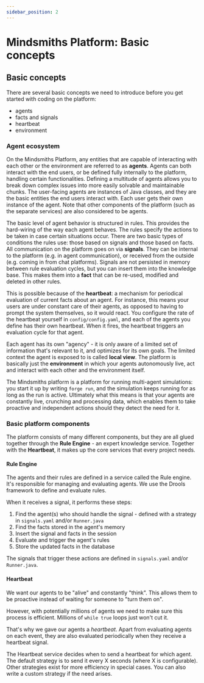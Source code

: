 ```yaml
---
sidebar_position: 2
---
```


# Mindsmiths Platform: Basic concepts

## Basic concepts
There are several basic concepts we need to introduce before you get started with coding on the platform:
- agents
- facts and signals
- heartbeat
- environment

### Agent ecosystem
    
On the Mindsmiths Platform, any entities that are capable of interacting with each other or the environment are referred to as **agents**. 
Agents can both interact with the end users, or be defined fully internally to the platform, handling certain functionalities. 
Defining a multitude of agents allows you to break down complex issues into more easily solvable and maintainable chunks. The user-facing agents are instances of Java classes, and they are the basic entities the end users interact with. 
Each user gets their own instance of the agent. Note that other components of the platform (such as the separate services) are also considered to be agents.


The basic level of agent behavior is structured in rules. This provides the hard-wiring of the way each agent behaves.
The rules specify the actions to be taken in case certain situations occur. 
There are two basic types of conditions the rules use: those based on signals and those based on facts.
All communication on the platform goes on via **signals**. They can be internal to the platform (e.g. in agent communication), or received from the outside (e.g. coming in from chat platforms).
Signals are not persisted in memory between rule evaluation cycles, but you can insert them into the knowledge base. This makes them into a **fact** that can be re-used, modified and deleted in other rules.  

This is possible because of the **heartbeat**: a mechanism for periodical evaluation of current facts about an agent. 
For instance, this means your users are under constant care of their agents, as opposed to having to prompt the system themselves, so it would react.
You configure the rate of the heartbeat yourself in `config/config.yaml`, and each of the agents you define has their own heartbeat. When it fires, the heartbeat triggers an evaluation cycle for that agent.


Each agent has its own "agency" - it is only aware of a limited set of information that's relevant to it, and optimizes for its own goals. The limited context the agent is exposed to is called **local view**.
The platform is basically just the **environment** in which your agents autonomously live, act and interact with each other and the environment itself. 

The Mindsmiths platform is a platform for running multi-agent simulations: you start it up by writing `forge run`, and the simulation keeps running for as long as the run is active.
Ultimately what this means is that your agents are constantly live, crunching and processing data, which enables them to take proactive and independent actions should they detect the need for it.


### Basic platform components

The platform consists of many different components, but they are all glued together through the **Rule Engine** - an expert knowledge service. Together with the **Heartbeat**, it makes up the core services that every project needs.

#### Rule Engine
The agents and their rules are defined in a service called the Rule engine.
It's responsible for managing and evaluating agents. We use the Drools framework to define and evaluate rules.

When it receives a signal, it performs these steps:
1. Find the agent(s) who should handle the signal - defined with a strategy in `signals.yaml` and/or `Runner.java`
2. Find the facts stored in the agent's memory
3. Insert the signal and facts in the session
4. Evaluate and trigger the agent's rules
5. Store the updated facts in the database

The signals that trigger these actions are defined in `signals.yaml` and/or `Runner.java`.

#### Heartbeat
We want our agents to be "alive" and constantly "think". This allows them to be proactive instead of waiting for someone
to "turn them on". 

However, with potentially millions of agents we need to make sure this process is efficient. Millions of `while true`
loops just won't cut it.

That's why we gave our agents a _heartbeat_. Apart from evaluating agents on each event, they are also evaluated periodically when they receive a heartbeat signal.

The Heartbeat service decides when to send a heartbeat for which agent. The default strategy is to send it every X seconds (where X is configurable).
Other strategies exist for more efficiency in special cases. You can also write a custom strategy if the need arises.